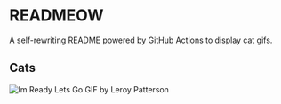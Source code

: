 # READMEOW

A self-rewriting README powered by GitHub Actions to display cat gifs.

## Cats

![Im Ready Lets Go GIF by Leroy Patterson](https://media3.giphy.com/media/CjmvTCZf2U3p09Cn0h/200.gif?cid=9acd02da4srwqmgbpcofg48yxqoufip5yk1fh19dp6w35fdg&ep=v1_gifs_search&rid=200.gif&ct=g)
